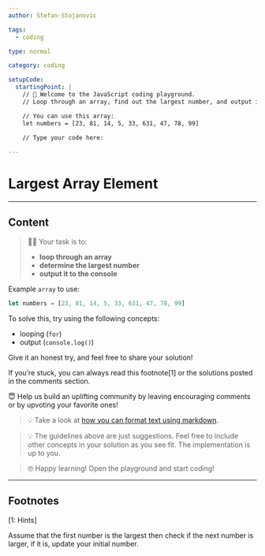 ```yaml
---
author: Stefan-Stojanovic

tags:
  - coding

type: normal

category: coding

setupCode:
  startingPoint: |
    // 👋 Welcome to the JavaScript coding playground. 
    // Loop through an array, find out the largest number, and output it to the console.

    // You can use this array:
    let numbers = [23, 81, 14, 5, 33, 631, 47, 78, 99]
    
    // Type your code here:

---
```


# Largest Array Element

---

## Content

> 👩‍💻 Your task is to:
> - **loop through an array**
> - **determine the largest number**
> - **output it to the console**

Example `array` to use:
```javascript
let numbers = [23, 81, 14, 5, 33, 631, 47, 78, 99]
```

To solve this, try using the following concepts:
- looping (`for`)
- output (`console.log()`)

Give it an honest try, and feel free to share your solution!

If you’re stuck, you can always read this footnote[1] or the solutions posted in the comments section.

😇 Help us build an uplifting community by leaving encouraging comments or by upvoting your favorite ones!

> 💡 Take a look at [how you can format text using markdown](https://www.enki.com/glossary/general/markdown-formatting).

> 💡 The guidelines above are just suggestions. Feel free to include other concepts in your solution as you see fit. The implementation is up to you.

> 🤓 Happy learning! Open the playground and start coding!

---

## Footnotes

[1: Hints]

Assume that the first number is the largest then check if the next number is larger, if it is, update your initial number.
